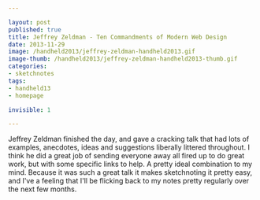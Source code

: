 ```yaml
---

layout: post
published: true
title: Jeffrey Zeldman - Ten Commandments of Modern Web Design
date: 2013-11-29
image: /handheld2013/jeffrey-zeldman-handheld2013.gif
image-thumb: /handheld2013/jeffrey-zeldman-handheld2013-thumb.gif
categories: 
- sketchnotes
tags: 
- handheld13
- homepage

invisible: 1

---
```


Jeffrey Zeldman finished the day, and gave a cracking talk that had lots of examples, anecdotes, ideas and suggestions liberally littered throughout. I think he did a great job of sending everyone away all fired up to do great work, but with some specific links to help. A pretty ideal combination to my mind. Because it was such a great talk it makes sketchnoting it pretty easy, and I've a feeling that I'll be flicking back to my notes pretty regularly over the next few months.